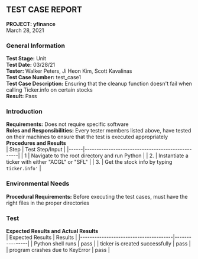 ## TEST CASE REPORT
**PROJECT: yfinance**<br>
March 28, 2021<br>

### General Information
**Test Stage:** Unit<br>
**Test Date:** 03/28/21<br>
**Tester:** Walker Peters, Ji Heon Kim, Scott Kavalinas<br>
**Test Case Number:** test_case1<br>
**Test Case Description:** Ensuring that the cleanup function doesn't fail when calling Ticker.info on certain stocks<br>
**Result:** Pass<br>

### Introduction
**Requirements:** Does not require specific software<br>
**Roles and Responsibilities:** Every tester members listed above, have tested on their machines to ensure that the test is executed appropriately<br>
**Procedures and Results**<br>
| Step | Test Step/Input                                  |
|------|--------------------------------------------------|
| 1    | Navigate to the root directory and run Python    |
| 2.   | Instantiate a ticker with either "ACGL" or "SFL" |
| 3.   | Get the stock info by typing `ticker.info'`      |

### Environmental Needs
**Procedural Requirements:** Before executing the test cases, must have the right files in the proper directories<br>

### Test
**Expected Results and Actual Results**<br>
| Expected Results                      | Results        |
|---------------------------------------|----------------|
| Python shell runs                     | pass           |
| ticker is created successfully        | pass           |
| program crashes due to KeyError       | pass           |
